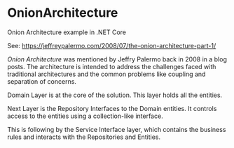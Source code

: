# OnionArchitecture
Onion Architecture example in .NET Core

See: https://jeffreypalermo.com/2008/07/the-onion-architecture-part-1/

_Onion Architecture_ was mentioned by Jeffry Palermo back in 2008 in a blog posts. The architecture is intended to address the challenges faced with traditional architectures and the common problems like coupling and separation of concerns.

Domain Layer is at the core of the solution. This layer holds all the entities.

Next Layer is the Repository Interfaces to the Domain entities.  It controls access to the entities using a collection-like interface.

This is following by the Service Interface layer, which contains the business rules and interacts with the Repositories and Entities.

